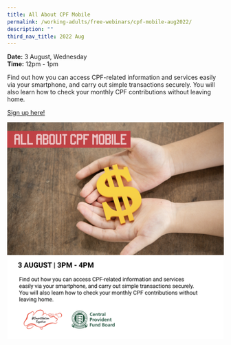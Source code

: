 ```yaml
---
title: All About CPF Mobile
permalink: /working-adults/free-webinars/cpf-mobile-aug2022/
description: ""
third_nav_title: 2022 Aug
---
```

**Date:** 3 August, Wednesday
<br> **Time:** 12pm - 1pm

Find out how you can access CPF-related information and services easily via your smartphone, and carry out simple transactions securely. You will also learn how to check your monthly CPF contributions without leaving home.

[Sign up here!](https://go.gov.sg/seniors-cpfmobile-aug3)

![free webinars on cpf mobile app for working adults](/images/aug%202022/wa_3%20aug%20(revised).jpeg)